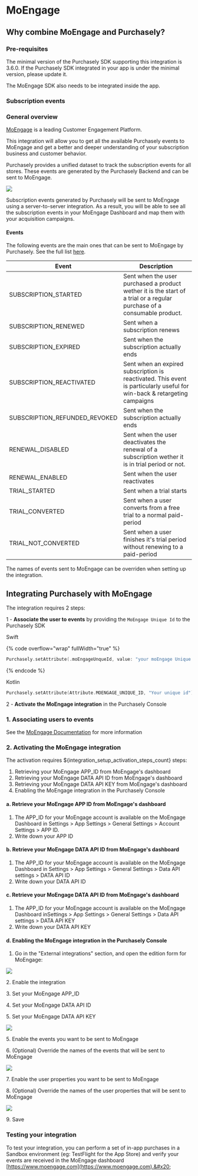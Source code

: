 # MoEngage

## Why combine MoEngage and Purchasely?

### Pre-requisites

The minimal version of the Purchasely SDK supporting this integration is 3.6.0. If the Purchasely SDK integrated in your app is under the minimal version, please update it.

The MoEngage SDK also needs to be integrated inside the app.

### Subscription events

### General overview

[MoEngage](https://www.moengage.com) is a leading Customer Engagement Platform.

This integration will allow you to get all the available Purchasely events to MoEngage and get a better and deeper understanding of your subscription business and customer behavior.

Purchasely provides a unified dataset to track the subscription events for all stores. These events are generated by the Purchasely Backend and can be sent to MoEngage.

![](<../.gitbook/assets/image (150) (1).png>)

Subscription events generated by Purchasely will be sent to MoEngage using a server-to-server integration. As a result, you will be able to see all the subscription events in your MoEngage Dashboard and map them with your acquisition campaigns.

#### Events

The following events are the main ones that can be sent to MoEngage by Purchasely. See the full list [here](onesignal.md#subscription-events).

| Event                           | Description                                                                                                              |
| ------------------------------- | ------------------------------------------------------------------------------------------------------------------------ |
| SUBSCRIPTION\_STARTED           | Sent when the user purchased a product wether it is the start of a trial or a regular purchase of a consumable product.  |
| SUBSCRIPTION\_RENEWED           | Sent when a subscription renews                                                                                          |
| SUBSCRIPTION\_EXPIRED           | Sent when the subscription actually ends                                                                                 |
| SUBSCRIPTION\_REACTIVATED       | Sent when an expired subscription is reactivated. This event is particularly useful for win-back & retargeting campaigns |
| SUBSCRIPTION\_REFUNDED\_REVOKED | Sent when the subscription actually ends                                                                                 |
| RENEWAL\_DISABLED               | Sent when the user deactivates the renewal of a subscription wether it is in trial period or not.                        |
| RENEWAL\_ENABLED                | Sent when the user reactivates                                                                                           |
| TRIAL\_STARTED                  | Sent when a trial starts                                                                                                 |
| TRIAL\_CONVERTED                | Sent when a user converts from a free trial to a normal paid-period                                                      |
| TRIAL\_NOT\_CONVERTED           | Sent when a user finishes it's trial period without renewing to a paid-period                                            |

The names of events sent to MoEngage can be overriden when setting up the integration.

## **Integrating Purchasely with MoEngage**

The integration requires 2 steps:

1 - **Associate the user to events** by providing the `MoEngage Unique Id` to the Purchasely SDK

Swift

{% code overflow="wrap" fullWidth="true" %}
```swift
Purchasely.setAttribute(.moEngageUnqueId, value: "your moEngage Unique Id")
```
{% endcode %}

Kotlin

```kotlin
Purchasely.setAttribute(Attribute.MOENGAGE_UNIQUE_ID, "Your unique id")
```

2 - **Activate the MoEngage integration** in the Purchasely Console

### 1. Associating users to events

See the [MoEngage Documentation](https://developers.moengage.com) for more information

### 2. Activating the MoEngage integration

The activation requires ${integration\_setup\_activation\_steps\_count} steps:

1. Retrieving your MoEngage APP\_ID from MoEngage's dashboard
2. Retrieving your MoEngage DATA API ID from MoEngage's dashboard
3. Retrieving your MoEngage DATA API KEY from MoEngage's dashboard
4. Enabling the MoEngage integration in the Purchasely Console

#### a. Retrieve your MoEngage APP ID from MoEngage's dashboard

1. The APP\_ID for your MoEngage account is available on the MoEngage Dashboard in Settings > App Settings > General Settings > Account Settings > APP ID.
2. Write down your APP ID

#### b. Retrieve your MoEngage DATA API ID from MoEngage's dashboard

1. The APP\_ID for your MoEngage account is available on the MoEngage Dashboard in Settings > App Settings > General Settings > Data API settings > DATA API ID
2. Write down your DATA API ID

#### c. Retrieve your MoEngage DATA API ID from MoEngage's dashboard

1. The APP\_ID for your MoEngage account is available on the MoEngage Dashboard inSettings > App Settings > General Settings > Data API settings > DATA API KEY
2. Write down your DATA API KEY

#### d. Enabling the MoEngage integration in the Purchasely Console

1. Go in the "External integrations" section, and open the edition form for MoEngage:

![](<../.gitbook/assets/Screenshot 2023-05-25 at 16.12.48.png>)

2\. Enable the integration

3\. Set your MoEngage APP\_ID

4\. Set your MoEngage DATA API ID

5\. Set your MoEngage DATA API KEY

![](<../.gitbook/assets/Screenshot 2023-05-25 at 16.13.10.png>)

5\. Enable the events you want to be sent to MoEngage

6\. (Optional) Override the names of the events that will be sent to MoEngage

![](<../.gitbook/assets/Screenshot 2023-05-25 at 16.13.32.png>)

7\. Enable the user properties you want to be sent to MoEngage

8\. (Optional) Override the names of the user properties that will be sent to MoEngage

![](<../.gitbook/assets/Screenshot 2023-05-25 at 16.15.18.png>)

9\. Save

### Testing your integration

To test your integration, you can perform a set of in-app purchases in a Sandbox environment (eg: TestFlight for the App Store) and verify your events are received in the MoEngage dashboard [https://www.moengage.com](https://www.moengage.com).&#x20;
